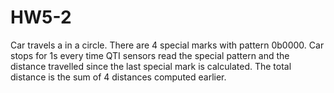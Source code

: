 # HW5-2
Car travels a in a circle. There are 4 special marks with pattern 0b0000. Car stops for 1s every time QTI sensors read the special pattern
and the distance travelled since the last special mark is calculated. The total distance is the sum of 4 distances computed earlier.
